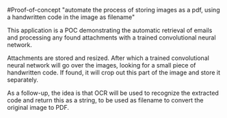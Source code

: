 #Proof-of-concept 
"automate the process of storing images as a pdf, using a handwritten code in the image as filename"

This application is a POC demonstrating the automatic retrieval of emails and processing any found attachments with a trained convolutional neural network.

Attachments are stored and resized. After which a trained convolutional neural network will go over the images, looking for a small piece of handwritten code. If found, it will crop out this part of the image and store it separately.

As a follow-up, the idea is that OCR will be used to recognize the extracted code and return this as a string, to be used as filename to convert the original image to PDF.
